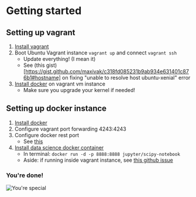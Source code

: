 # Getting started

## Setting up vagrant

1. [Install vagrant](https://www.vagrantup.com/docs/installation/)
2. Boot Ubuntu Vagrant instance `vagrant up` and connect `vagrant ssh`
	* Update everything! (I mean it)
	* See (this gist)[https://gist.github.com/maxivak/c318fd085231b9ab934e631401c876b1#hostname] on fixing "unable to resolve host ubuntu-xenial" error
3. [Install docker](https://docs.docker.com/engine/installation/) on vagrant vm instance
	* Make sure you upgrade your kernel if needed! 

## Setting up docker instance

1. [Install docker](https://docs.docker.com/installation/)
2. Configure vagrant port forwarding 4243:4243
3. Configure docker rest port
	* See [this](http://www.campalus.com/enable-remote-tcp-connections-to-docker-host-running-ubuntu-15-04/)
4. [Install data science docker container](https://github.com/jupyter/docker-stacks/tree/master/datascience-notebook)
	* In terminal: `docker run -d -p 8888:8888 jupyter/scipy-notebook`
	* Aside: if running inside vagrant instance, see [this github issue](https://github.com/docker/docker/issues/17846)

### You're done!

![You're special](https://67.media.tumblr.com/8e1584d01088cdaafa572bb539047654/tumblr_mf8sucbLjv1r4alnuo1_400.gif)
